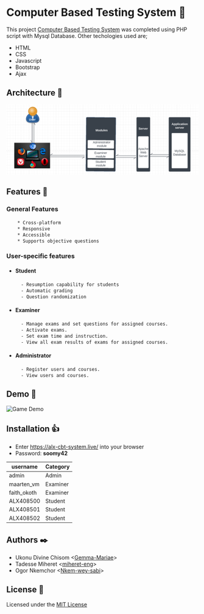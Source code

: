 # Computer Based Testing System :page_facing_up:

This project [Computer Based Testing System](https://alx-cbt-system.live/) was completed using PHP script with Mysql Database. Other techologies used are;
* HTML
* CSS
* Javascript
* Bootstrap
* Ajax

## Architecture :couple:
![Architecture](assets/images/architecture.jpg)

## Features :speech_balloon:
###  General Features
        * Cross-platform
        * Responsive
        * Accessible
        * Supports objective questions

### User-specific features
* #### Student
        - Resumption capability for students
        - Automatic grading
        - Question randomization

* #### Examiner
        - Manage exams and set questions for assigned courses.
        - Activate exams.
        - Set exam time and instruction.
        - View all exam results of exams for assigned courses.

* #### Administrator
        - Register users and courses.
        - View users and courses.

## Demo :running:
![Game Demo](assets/images/demo.gif)

## Installation :thumbsup:
* Enter https://alx-cbt-system.live/ into your browser
* Password: **soomy42**

| username | Category |
| ------------- | ------------- |
| admin  | Admin  |
| maarten_vm  | Examiner  |
| faith_okoth  | Examiner  |
| ALX408500  | Student  |
| ALX408501  | Student  |
| ALX408502  | Student  |

## Authors :black_nib:

* Ukonu Divine Chisom <[Gemma-Mariae](https://github.com/Gemma-Mariae)>
* Tadesse Miheret <[miheret-eng](https://medium.com/@mihherettad2007/3cc1ba8dbe6)>
* Ogor Nkemchor <[Nkem-wey-sabi](https://github.com/Nkem-wey-sabi)>

## License :pray:
Licensed under the [MIT License](LICENSE)
